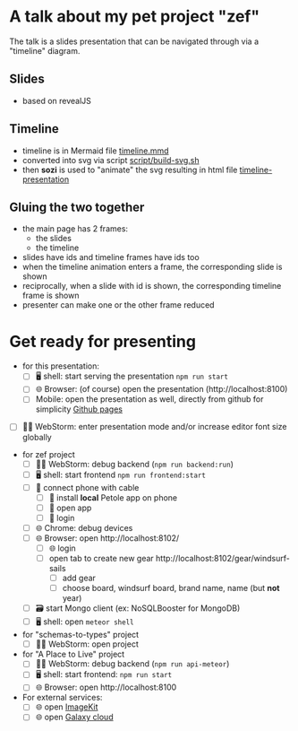 # A talk about my pet project "zef"

The talk is a slides presentation that can be navigated through via a "timeline" diagram.

## Slides
- based on revealJS

## Timeline

- timeline is in Mermaid file [timeline.mmd](./timeline.mmd)
- converted into svg via script [script/build-svg.sh](./script/build-svg.sh)
- then **sozi** is used to "animate" the svg resulting in html file [timeline-presentation](./timeline-presentation)

## Gluing the two together

- the main page has 2 frames:
  - the slides
  - the timeline
- slides have ids and timeline frames have ids too
- when the timeline animation enters a frame, the corresponding slide is shown
- reciprocally, when a slide with id is shown, the corresponding timeline frame is shown
- presenter can make one or the other frame reduced


# Get ready for presenting

- for this presentation:
  - [ ] 🖥️ shell: start serving the presentation `npm run start`
  - [ ] 🌐 Browser: (of course) open the presentation (http://localhost:8100)
  - [ ] Mobile: open the presentation as well, directly from github for simplicity [Github pages](https://olivierchirouze.github.io/zef-presentation/)
- [ ] 🧑‍💻 WebStorm: enter presentation mode and/or increase editor font size globally
- for zef project
  - [ ] 🧑‍💻 WebStorm: debug backend (`npm run backend:run`)
  - [ ] 🖥️ shell: start frontend `npm run frontend:start`
  - [ ] 🔌 connect phone with cable
    - [ ] 📱 install **local** Petole app on phone
    - [ ] 📱 open app
    - [ ] 📱 login
  - [ ] 🌐 Chrome: debug devices
  - [ ] 🌐 Browser: open http://localhost:8102/
    - [ ] 🌐 login
    - [ ] open tab to create new gear http://localhost:8102/gear/windsurf-sails
      - [ ] add gear
      - [ ] choose board, windsurf board, brand name, name (but **not** year)
  - [ ] 🗃️ start Mongo client (ex: NoSQLBooster for MongoDB)
  - [ ] 🖥️ shell: open `meteor shell`
- for "schemas-to-types" project
  - [ ] 🧑‍💻 WebStorm: open project
- for "A Place to Live" project
  - [ ] 🧑‍💻 WebStorm: debug backend (`npm run api-meteor`)
  - [ ] 🖥️ shell: start frontend: `npm run start`
  - [ ] 🌐 Browser: open http://localhost:8100
- For external services:
  - [ ] 🌐 open [ImageKit](https://imagekit.io/dashboard/media-library/L2dlYXIvZHVvdG9uZQ)
  - [ ] 🌐 open [Galaxy cloud](https://eu-west-1.galaxy.meteor.com/app/petole.eu.meteorapp.com/logs)